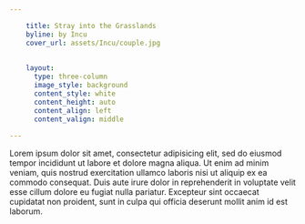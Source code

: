 ```yaml
---

    title: Stray into the Grasslands
    byline: by Incu
    cover_url: assets/Incu/couple.jpg
     
    
    layout:
      type: three-column
      image_style: background
      content_style: white
      content_height: auto
      content_align: left 
      content_valign: middle 
        
---
```



Lorem ipsum dolor sit amet, consectetur adipisicing elit, sed do eiusmod tempor incididunt ut labore et dolore magna aliqua. Ut enim ad minim veniam, quis nostrud exercitation ullamco laboris nisi ut aliquip ex ea commodo consequat. Duis aute irure dolor in reprehenderit in voluptate velit esse cillum dolore eu fugiat nulla pariatur. Excepteur sint occaecat cupidatat non proident, sunt in culpa qui officia deserunt mollit anim id est laborum.